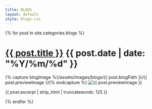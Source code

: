 ```yaml
---
title: BLOGS
layout: default
style: blogs.css
---
```


<main>
  {% for post in site.categories.blogs %}
    <div class="blogs">
    <h1>
      <a href="{{ post.url }}" class="link">{{ post.title }}</a>
      <span>{{ post.date | date: "%Y/%m/%d" }}</span>
    </h1>
    {% capture blogImage %}/assets/images/blogs/{{ post.blogPath }}/{{ post.previewImage }}{% endcapture %}
    <img src="{{ blogImage }}" alt="{{ post.previewImage }}" class="blogPreviewImage">
    <p>{{ post.excerpt | strip_html | truncatewords: 125  }}</p>
    </div>
  {% endfor %}
</main>
